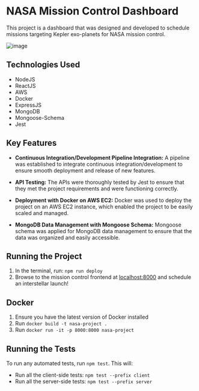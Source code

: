 # NASA Mission Control Dashboard

This project is a dashboard that was designed and developed to schedule missions targeting Kepler exo-planets for NASA mission control.

![image](https://user-images.githubusercontent.com/80216813/221490036-ff00db10-a07b-487a-a671-3d1e74c013f7.png)


## Technologies Used

-   NodeJS
-   ReactJS
-   AWS
-   Docker
-   ExpressJS
-   MongoDB
-   Mongoose-Schema
-   Jest

## Key Features

-   **Continuous Integration/Development Pipeline Integration:** A pipeline was established to integrate continuous integration/development to ensure smooth deployment and release of new features.
    
-   **API Testing:** The APIs were thoroughly tested by Jest to ensure that they met the project requirements and were functioning correctly.
    
-   **Deployment with Docker on AWS EC2:** Docker was used to deploy the project on an AWS EC2 instance, which enabled the project to be easily scaled and managed.
    
-   **MongoDB Data Management with Mongoose Schema:** Mongoose schema was applied for MongoDB data management to ensure that the data was organized and easily accessible.

## Running the Project

1. In the terminal, run: `npm run deploy`
2. Browse to the mission control frontend at [localhost:8000](http://localhost:8000) and schedule an interstellar launch!

## Docker

1. Ensure you have the latest version of Docker installed
2. Run `docker build -t nasa-project .`
3. Run `docker run -it -p 8000:8000 nasa-project`

## Running the Tests

To run any automated tests, run `npm test`. This will: 
* Run all the client-side tests: `npm test --prefix client`
* Run all the server-side tests: `npm test --prefix server` 
